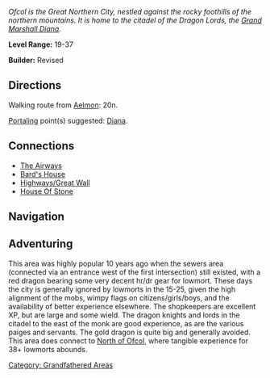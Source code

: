 *Ofcol is the Great Northern City, nestled against the rocky foothills
of the northern mountains. It is home to the citadel of the Dragon
Lords, the [Grand Marshall Diana](Marshall_Diana "wikilink").*

**Level Range:** 19-37

**Builder:** Revised

## Directions

Walking route from [Aelmon](Aelmon "wikilink"): 20n.

[Portaling](Portal "wikilink") point(s) suggested:
[Diana](Marshall_Diana "wikilink").

## Connections

-   [The Airways](:Category:Airways "wikilink")
-   [Bard's House](:Category:Bard's_House "wikilink")
-   [Highways/Great Wall](:Category:Highways/Great_Wall "wikilink")
-   [House Of Stone](:Category:House_Of_Stone "wikilink")

## Navigation

## Adventuring

This area was highly popular 10 years ago when the sewers area
(connected via an entrance west of the first intersection) still
existed, with a red dragon bearing some very decent hr/dr gear for
lowmort. These days the city is generally ignored by lowmorts in the
15-25, given the high alignment of the mobs, wimpy flags on
citizens/girls/boys, and the availability of better experience
elsewhere. The shopkeepers are excellent XP, but are large and some
wield. The dragon knights and lords in the citadel to the east of the
monk are good experience, as are the various paiges and servants. The
gold dragon is quite big and generally avoided. This area does connect
to [North of Ofcol](:Category:_North_Of_Ofcol "wikilink"), where
tangible experience for 38+ lowmorts abounds.

[Category: Grandfathered
Areas](Category:_Grandfathered_Areas "wikilink")
